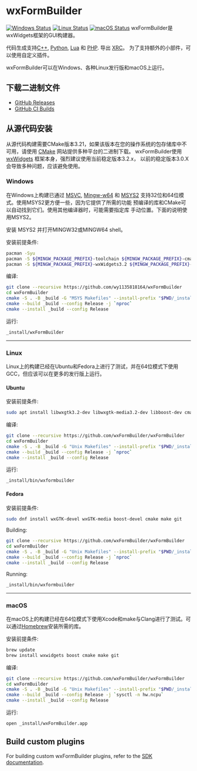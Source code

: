 # wxFormBuilder

[![Windows Status](https://github.com/wxFormBuilder/wxFormBuilder/actions/workflows/windows.yml/badge.svg?branch=master)](https://github.com/wxFormBuilder/wxFormBuilder/actions/workflows/windows.yml)
[![Linux Status](https://github.com/wxFormBuilder/wxFormBuilder/actions/workflows/linux.yml/badge.svg?branch=master)](https://github.com/wxFormBuilder/wxFormBuilder/actions/workflows/linux.yml)
[![macOS Status](https://github.com/wxFormBuilder/wxFormBuilder/actions/workflows/macos.yml/badge.svg?branch=master)](https://github.com/wxFormBuilder/wxFormBuilder/actions/workflows/macos.yml)
wxFormBuilder是wxWidgets框架的GUI构建器。

代码生成支持[C++](https://wxwidgets.org/), [Python](https://wxpython.org/),
[Lua](https://github.com/pkulchenko/wxlua) 和 [PHP](https://github.com/wxphp/wxphp).
导出 [XRC](https://docs.wxwidgets.org/trunk/overview_xrc.html)。
为了支持额外的小部件，可以使用自定义插件。

wxFormBuilder可以在Windows、各种Linux发行版和macOS上运行。

## 下载二进制文件

* [GitHub Releases](https://github.com/wxFormBuilder/wxFormBuilder/releases)
* [GitHub CI Builds](https://github.com/wxFormBuilder/wxFormBuilder/actions)

## 从源代码安装

从源代码构建需要CMake版本3.21，如果该版本在您的操作系统的包存储库中不可用，请使用
[CMake](https://cmake.org/download/) 网站提供多种平台的二进制下载。
wxFormBuilder使用[wxWidgets](https://wxwidgets.org/) 框架本身，强烈建议使用当前稳定版本3.2.x，
以前的稳定版本3.0.X会导致多种问题，应该避免使用。

### Windows

在Windows上构建已通过 [MSVC](https://visualstudio.com), [Mingw-w64](https://mingw-w64.org) 和
[MSYS2](https://msys2.org) 支持32位和64位模式。使用MSYS2更方便一些，因为它提供了所需的功能
预编译的库和CMake可以自动找到它们。使用其他编译器时，可能需要指定库
手动位置。下面的说明使用MSYS2。

安装 MSYS2 并打开MINGW32或MINGW64 shell。

安装前提条件:

```sh
pacman -Syu
pacman -S ${MINGW_PACKAGE_PREFIX}-toolchain ${MINGW_PACKAGE_PREFIX}-cmake ${MINGW_PACKAGE_PREFIX}-make base-devel git
pacman -S ${MINGW_PACKAGE_PREFIX}-wxWidgets3.2 ${MINGW_PACKAGE_PREFIX}-boost
```

编译:

```sh
git clone --recursive https://github.com/wy1135818164/wxFormBuilder
cd wxFormBuilder
cmake -S . -B _build -G "MSYS Makefiles" --install-prefix "$PWD/_install" -DCMAKE_BUILD_TYPE=Release
cmake --build _build --config Release -j `nproc`
cmake --install _build --config Release
```

运行:

```sh
_install/wxFormBuilder
```

---

### Linux

Linux上的构建已经在Ubuntu和Fedora上进行了测试，并在64位模式下使用GCC，但应该可以在更多的发行版上运行。

#### Ubuntu

安装前提条件:

```sh
sudo apt install libwxgtk3.2-dev libwxgtk-media3.2-dev libboost-dev cmake make git
```

编译:

```sh
git clone --recursive https://github.com/wxFormBuilder/wxFormBuilder
cd wxFormBuilder
cmake -S . -B _build -G "Unix Makefiles" --install-prefix "$PWD/_install" -DCMAKE_BUILD_TYPE=Release
cmake --build _build --config Release -j `nproc`
cmake --install _build --config Release
```

运行:

```sh
_install/bin/wxformbuilder
```

#### Fedora

安装前提条件:

```sh
sudo dnf install wxGTK-devel wxGTK-media boost-devel cmake make git
```

Building:

```sh
git clone --recursive https://github.com/wxFormBuilder/wxFormBuilder
cd wxFormBuilder
cmake -S . -B _build -G "Unix Makefiles" --install-prefix "$PWD/_install" -DCMAKE_BUILD_TYPE=Release
cmake --build _build --config Release -j `nproc`
cmake --install _build --config Release
```

Running:

```sh
_install/bin/wxformbuilder
```

---

### macOS

在macOS上的构建已经在64位模式下使用Xcode和make与Clang进行了测试。可以通过[Homebrew](https://brew.sh/)安装所需的库。

安装前提条件:

```sh
brew update
brew install wxwidgets boost cmake make git
```

编译:

```sh
git clone --recursive https://github.com/wxFormBuilder/wxFormBuilder
cd wxFormBuilder
cmake -S . -B _build -G "Unix Makefiles" --install-prefix "$PWD/_install" -DCMAKE_BUILD_TYPE=Release
cmake --build _build --config Release -j `sysctl -n hw.ncpu`
cmake --install _build --config Release
```

运行:

```sh
open _install/wxFormBuilder.app
```

## Build custom plugins

For building custom wxFormBuilder plugins, refer to the [SDK documentation](./sdk/README.md).
